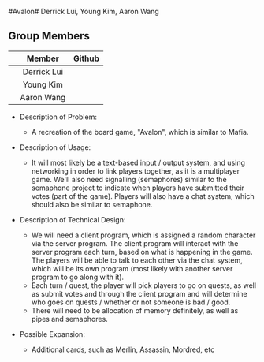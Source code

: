 #Avalon#
Derrick Lui, Young Kim, Aaron Wang

## Group Members
|     | **Member** | **Github** |
|-----|:------------:|:------------:|
||Derrick Lui||
||Young Kim||
||Aaron Wang||


- Description of Problem:
  - A recreation of the board game, "Avalon", which is similar to Mafia.

- Description of Usage:
  - It will most likely be a text-based input / output system, and using networking in order to link players together, as it is a multiplayer game. We'll also need signalling (semaphores) similar to the semaphone project to indicate when players have submitted their votes (part of the game). Players will also have a chat system, which should also be similar to semaphone.

- Description of Technical Design:
  - We will need a client program, which is assigned a random character via the server program. The client program will interact with the server program each turn, based on what is happening in the game. The players will be able to talk to each other via the chat system, which will be its own program (most likely with another server program to go along with it).
  - Each turn / quest, the player will pick players to go on quests, as well as submit votes and through the client program and will determine who goes on quests / whether or not someone is bad / good.
  - There will need to be allocation of memory definitely, as well as pipes and semaphores.

- Possible Expansion:
  - Additional cards, such as Merlin, Assassin, Mordred, etc
